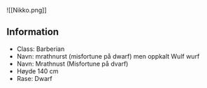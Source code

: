 ![[Nikko.png]]
## Information
- Class: Barberian
- Navn: mrathnurst (misfortune på dwarf) men oppkalt Wulf wurf
- Navn: Mrathnust (Misfortune på dvarf) 
- Høyde 140 cm
- Rase: Dwarf